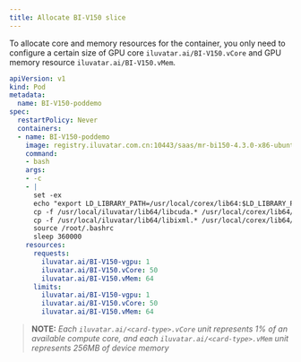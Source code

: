 ```yaml
---
title: Allocate BI-V150 slice
---
```


To allocate core and memory resources for the container, you only need to configure a certain size of GPU core `iluvatar.ai/BI-V150.vCore` and GPU memory resource `iluvatar.ai/BI-V150.vMem`.

```yaml
apiVersion: v1
kind: Pod
metadata:
  name: BI-V150-poddemo
spec:
  restartPolicy: Never
  containers:
  - name: BI-V150-poddemo
    image: registry.iluvatar.com.cn:10443/saas/mr-bi150-4.3.0-x86-ubuntu22.04-py3.10-base-base:v1.0
    command:
    - bash
    args:
    - -c
    - |
      set -ex
      echo "export LD_LIBRARY_PATH=/usr/local/corex/lib64:$LD_LIBRARY_PATH">> /root/.bashrc
      cp -f /usr/local/iluvatar/lib64/libcuda.* /usr/local/corex/lib64/
      cp -f /usr/local/iluvatar/lib64/libixml.* /usr/local/corex/lib64/
      source /root/.bashrc
      sleep 360000
    resources:
      requests:
        iluvatar.ai/BI-V150-vgpu: 1
        iluvatar.ai/BI-V150.vCore: 50
        iluvatar.ai/BI-V150.vMem: 64
      limits:
        iluvatar.ai/BI-V150-vgpu: 1
        iluvatar.ai/BI-V150.vCore: 50
        iluvatar.ai/BI-V150.vMem: 64
```

> **NOTE:** *Each `iluvatar.ai/<card-type>.vCore` unit represents 1% of an available compute core, and each `iluvatar.ai/<card-type>.vMem` unit represents 256MB of device memory*
